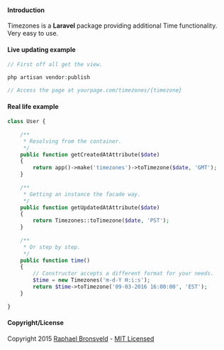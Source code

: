 #### Introduction
Timezones is a **Laravel** package providing additional Time functionality.
Very easy to use.



#### Live updating example
```php
// First off all get the view.

php artisan vendor:publish

// Access the page at yourpage.com/timezones/{timezone}
```

#### Real life example 

```php
class User {
    
    /**
     * Resolving from the container.
     */
    public function getCreatedAtAttribute($date)
    {
        return app()->make('timezones')->toTimezone($date, 'GMT');
    }
    
    /**
     * Getting an instance the facade way.
     */
    public function getUpdatedAtAttribute($date)
    {
        return Timezones::toTimezone($date, 'PST');
    }
    
    /**
     * Or step by step.
     */
    public function time()
    {
        // Constructor accepts a different format for your needs.
        $time = new Timezones('m-d-Y H:i:s');
        return $time->toTimezone('09-03-2016 16:00:00', 'EST');
    }
        
}
```


#### Copyright/License
Copyright 2015 [Raphael Bronsveld](https://github.com/RaphaelBronsveld) - [MIT Licensed](http://RaphaelBronsveld.mit-license.org)